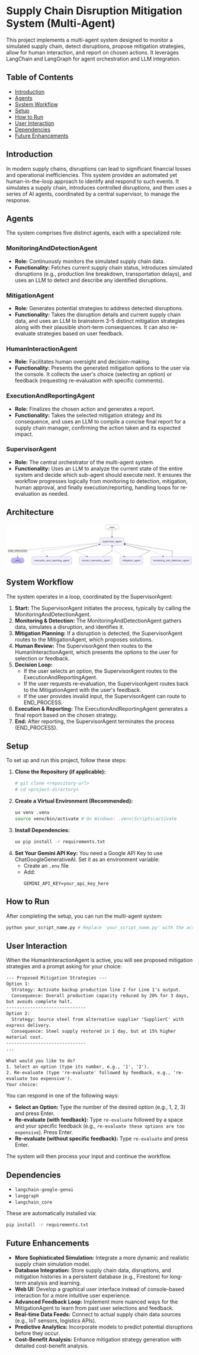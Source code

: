 # Supply Chain Disruption Mitigation System (Multi-Agent)

This project implements a multi-agent system designed to monitor a simulated supply chain, detect disruptions, propose mitigation strategies, allow for human interaction, and report on chosen actions. It leverages LangChain and LangGraph for agent orchestration and LLM integration.

## Table of Contents
- [Introduction](#introduction)
- [Agents](#agents)
- [System Workflow](#system-workflow)
- [Setup](#setup)
- [How to Run](#how-to-run)
- [User Interaction](#user-interaction)
- [Dependencies](#dependencies)
- [Future Enhancements](#future-enhancements)

## Introduction
In modern supply chains, disruptions can lead to significant financial losses and operational inefficiencies. This system provides an automated yet human-in-the-loop approach to identify and respond to such events. It simulates a supply chain, introduces controlled disruptions, and then uses a series of AI agents, coordinated by a central supervisor, to manage the response.

## Agents
The system comprises five distinct agents, each with a specialized role:

### MonitoringAndDetectionAgent
- **Role:** Continuously monitors the simulated supply chain data.
- **Functionality:** Fetches current supply chain status, introduces simulated disruptions (e.g., production line breakdown, transportation delays), and uses an LLM to detect and describe any identified disruptions.

### MitigationAgent
- **Role:** Generates potential strategies to address detected disruptions.
- **Functionality:** Takes the disruption details and current supply chain data, and uses an LLM to brainstorm 3-5 distinct mitigation strategies along with their plausible short-term consequences. It can also re-evaluate strategies based on user feedback.

### HumanInteractionAgent
- **Role:** Facilitates human oversight and decision-making.
- **Functionality:** Presents the generated mitigation options to the user via the console. It collects the user's choice (selecting an option) or feedback (requesting re-evaluation with specific comments).

### ExecutionAndReportingAgent
- **Role:** Finalizes the chosen action and generates a report.
- **Functionality:** Takes the selected mitigation strategy and its consequence, and uses an LLM to compile a concise final report for a supply chain manager, confirming the action taken and its expected impact.

### SupervisorAgent
- **Role:** The central orchestrator of the multi-agent system.
- **Functionality:** Uses an LLM to analyze the current state of the entire system and decide which sub-agent should execute next. It ensures the workflow progresses logically from monitoring to detection, mitigation, human approval, and finally execution/reporting, handling loops for re-evaluation as needed.

## Architecture

![RAG Agent Architecture Diagram](images/output.png)

## System Workflow
The system operates in a loop, coordinated by the SupervisorAgent:

1. **Start:** The SupervisorAgent initiates the process, typically by calling the MonitoringAndDetectionAgent.
2. **Monitoring & Detection:** The MonitoringAndDetectionAgent gathers data, simulates a disruption, and identifies it.
3. **Mitigation Planning:** If a disruption is detected, the SupervisorAgent routes to the MitigationAgent, which proposes solutions.
4. **Human Review:** The SupervisorAgent then routes to the HumanInteractionAgent, which presents the options to the user for selection or feedback.
5. **Decision Loop:**
    - If the user selects an option, the SupervisorAgent routes to the ExecutionAndReportingAgent.
    - If the user requests re-evaluation, the SupervisorAgent routes back to the MitigationAgent with the user's feedback.
    - If the user provides invalid input, the SupervisorAgent can route to END_PROCESS.
6. **Execution & Reporting:** The ExecutionAndReportingAgent generates a final report based on the chosen strategy.
7. **End:** After reporting, the SupervisorAgent terminates the process (END_PROCESS).

## Setup
To set up and run this project, follow these steps:

1. **Clone the Repository (if applicable):**
   ```bash
   # git clone <repository-url>
   # cd <project-directory>
   ```
2. **Create a Virtual Environment (Recommended):**
   ```bash
   uv venv .venv
   source venv/bin/activate # On Windows: .venv\Scripts\activate
   ```
3. **Install Dependencies:**
   ```bash
   uv pip install -r requirements.txt
   ```
4. **Set Your Gemini API Key:**
   You need a Google API Key to use ChatGoogleGenerativeAI. Set it as an environment variable:
   - Create an `.env` file
   - Add:
     ```env
     GEMINI_API_KEY=your_api_key_here
     ```

## How to Run
After completing the setup, you can run the multi-agent system:

```bash
python your_script_name.py # Replace 'your_script_name.py' with the actual file name
```

## User Interaction
When the HumanInteractionAgent is active, you will see proposed mitigation strategies and a prompt asking for your choice:

```
--- Proposed Mitigation Strategies ---
Option 1:
  Strategy: Activate backup production line 2 for Line 1's output.
  Consequence: Overall production capacity reduced by 20% for 3 days, but avoids complete halt.
------------------------------
Option 2:
  Strategy: Source steel from alternative supplier 'SupplierC' with express delivery.
  Consequence: Steel supply restored in 1 day, but at 15% higher material cost.
------------------------------
...

What would you like to do?
1. Select an option (type its number, e.g., '1', '2').
2. Re-evaluate (type 're-evaluate' followed by feedback, e.g., 're-evaluate too expensive').
Your choice:
```

You can respond in one of the following ways:
- **Select an Option:** Type the number of the desired option (e.g., 1, 2, 3) and press Enter.
- **Re-evaluate (with feedback):** Type `re-evaluate` followed by a space and your specific feedback (e.g., `re-evaluate these options are too expensive`). Press Enter.
- **Re-evaluate (without specific feedback):** Type `re-evaluate` and press Enter.

The system will then process your input and continue the workflow.

## Dependencies
- `langchain-google-genai`
- `langgraph`
- `langchain_core`

These are automatically installed via:
```bash
pip install -r requirements.txt
```

## Future Enhancements
- **More Sophisticated Simulation:** Integrate a more dynamic and realistic supply chain simulation model.
- **Database Integration:** Store supply chain data, disruptions, and mitigation histories in a persistent database (e.g., Firestore) for long-term analysis and learning.
- **Web UI:** Develop a graphical user interface instead of console-based interaction for a more intuitive user experience.
- **Advanced Feedback Loop:** Implement more nuanced ways for the MitigationAgent to learn from past user selections and feedback.
- **Real-time Data Feeds:** Connect to actual supply chain data sources (e.g., IoT sensors, logistics APIs).
- **Predictive Analytics:** Incorporate models to predict potential disruptions before they occur.
- **Cost-Benefit Analysis:** Enhance mitigation strategy generation with detailed cost-benefit analysis.

